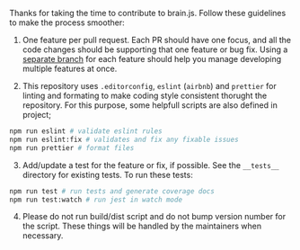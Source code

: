 Thanks for taking the time to contribute to brain.js. Follow these guidelines to make the process smoother:

1.  One feature per pull request. Each PR should have one focus, and all the code changes should be supporting that one feature or bug fix. Using a [separate branch](https://guides.github.com/introduction/flow/index.html) for each feature should help you manage developing multiple features at once.

2.  This repository uses `.editorconfig`, `eslint` (`airbnb`) and `prettier` for linting and formating to make coding style consistent thorught the repository. For this purpose, some helpfull scripts are also defined in project;

```bash
npm run eslint # validate eslint rules
npm run eslint:fix # validates and fix any fixable issues
npm run prettier # format files
```

3.  Add/update a test for the feature or fix, if possible. See the `__tests__` directory for existing tests. To run these tests:

```bash
npm run test # run tests and generate coverage docs
npm run test:watch # run jest in watch mode
```

4.  Please do not run build/dist script and do not bump version number for the script. These things will be handled by the maintainers when necessary.
